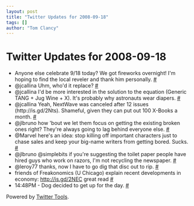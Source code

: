 ```yaml
---
layout: post
title: "Twitter Updates for 2008-09-18"
tags: []
author: "Tom Clancy"
---
```


# Twitter Updates for 2008-09-18

<ul>
	<li>Anyone else celebrate 9/18 today? We got fireworks overnight! I'm hoping to find the local reveler and thank him personally. <a href="http://twitter.com/tclancy/statuses/925875609">#</a></li>
	<li>@jcallina Uhm, who'd it replace? <a href="http://twitter.com/tclancy/statuses/925876486">#</a></li>
	<li>@jcallina I'd be more interested in the solution to the equation (Generic TANG + Jug Wine + X). It's probably why astronauts wear diapers. <a href="http://twitter.com/tclancy/statuses/925930029">#</a></li>
	<li>@jcallina Yeah, NextWave was canceled after 12 issues (http://is.gd/2Nts). Shameful, given they can put out 100 X-Books a month. <a href="http://twitter.com/tclancy/statuses/925927935">#</a></li>
	<li>@jlbruno how 'bout we let them focus on getting the existing broken ones right? They're always going to lag behind everyone else. <a href="http://twitter.com/tclancy/statuses/925994394">#</a></li>
	<li>@Marvel here's an idea: stop killing off important characters just to chase sales and keep your big-name writers from getting bored. Sucks. <a href="http://twitter.com/tclancy/statuses/926050349">#</a></li>
	<li>@jlbruno  @simplebits if you're suggesting the toilet paper people have hired guys who work on razors, I'm not recycling the newspaper. <a href="http://twitter.com/tclancy/statuses/926121782">#</a></li>
	<li>@leroy77 thanks, now I have to go dig that disc out to rip. <a href="http://twitter.com/tclancy/statuses/926124882">#</a></li>
	<li>friends of Freakonomics (U Chicago) explain recent developments in economy: <a href="http://is.gd/2NEC" rel="nofollow">http://is.gd/2NEC</a> great read <a href="http://twitter.com/tclancy/statuses/926220893">#</a></li>
	<li>14:48PM - Dog decided to get up for the day. <a href="http://twitter.com/tclancy/statuses/926237391">#</a></li>
</ul>
<p>Powered by <a href="http://alexking.org/projects/wordpress">Twitter Tools</a>.</p>
